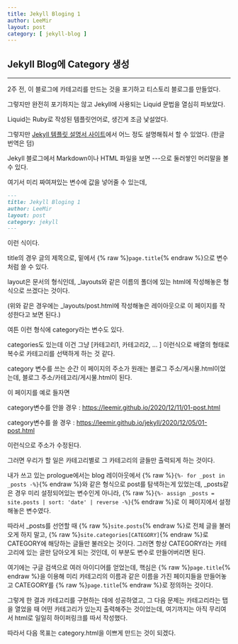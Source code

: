 ```yaml
---
title: Jekyll Bloging 1
author: LeeMir
layout: post
category: [ jekyll-blog ]
---
```


## Jekyll Blog에 Category 생성

- - -

2주 전, 이 블로그에 카테고리를 만드는 것을 포기하고 티스토리 블로그를 만들었다.



그렇지만 완전히 포기하지는 않고 Jekyll에 사용되는 Liquid 문법을 열심히 파보았다.

Liquid는 Ruby로 작성된 템플릿언어로, 생긴게 조금 낯설었다.



그렇지만 [Jekyll 템플릿 설명서 사이트](https://jekyllrb-ko.github.io/)에서 어느 정도 설명해줘서 할 수 있었다. (한글 번역은 덤)



Jekyll 블로그에서 Markdown이나 HTML 파일을 보면 ---으로 둘러쌓인 머리말을 볼 수 있다.

여기서 미리 짜여져있는 변수에 값을 넣어줄 수 있는데,



```markdown
---
title: Jekyll Bloging 1
author: LeeMir
layout: post
category: jekyll
---
```

이런 식이다.

title의 경우 글의 제목으로, 밑에서 {% raw %}```page.title```{% endraw %}으로 변수처럼 쓸 수 있다.

layout은 문서의 형식인데,  _layouts와 같은 이름의 폴더에 있는 html에 작성해놓은 형식으로 쓰겠다는 것이다.

(위와 같은 경우에는 _layouts/post.html에 작성해놓은 레이아웃으로 이 페이지를 작성한다고 보면 된다.)



여튼 이런 형식에 category라는 변수도 있다.

categories도 있는데 이건 그냥 [카테고리1, 카테고리2, ... ] 이런식으로 배열의 형태로 복수로 카테고리를 선택하게 하는 것 같다.

category 변수를 쓰는 순간 이 페이지의 주소가 원래는 블로그 주소/게시물.html이었는데, 블로그 주소/카테고리/게시물.html이 된다.

이 페이지를 예로 들자면

category변수를 안쓸 경우 : https://leemir.github.io/2020/12/11/01-post.html

category변수를 쓸 경우 : https://leemir.github.io/jekyll/2020/12/05/01-post.html

이런식으로 주소가 수정된다.



그러면 우리가 할 일은 카테고리별로 그 카테고리의 글들만 출력되게 하는 것이다.

내가 쓰고 있는 prologue에서는 blog 레이아웃에서 {% raw %}```{%- for _post in _posts -%}```{% endraw %}와 같은 형식으로 post를 탐색하는게 있었는데, _posts같은 경우 미리 설정되어있는 변수인게 아니라, {% raw %}```{%- assign _posts = site.posts | sort: 'date' | reverse -%}```{% endraw %}로 이 페이지에서 설정해놓은 변수였다.



따라서 _posts를 선언할 때 {% raw %}```site.posts```{% endraw %}로 전체 글을 불러오게 하지 말고, {% raw %}```site.categories[CATEGORY]```{% endraw %}로 CATEGORY에 해당하는 글들만 불러오는 것이다. 그러면 항상 CATEGORY라는 카테고리에 있는 글만 담아오게 되는 것인데, 이 부분도 변수로 만들어버리면 된다.



여기에는 구글 검색으로 여러 아이디어를 얻었는데, 핵심은 {% raw %}```page.title```{% endraw %}을 이용해 미리 카테고리의 이름과 같은 이름을 가진 페이지들을 만들어놓고 CATEGORY를 {% raw %}```page.title```{% endraw %}로 정의하는 것이다.



그렇게 한 결과 카테고리를 구현하는 데에 성공하였고, 그 다음 문제는 카테고리라는 탭을 열었을 때 어떤 카테고리가 있는지 출력해주는 것이었는데, 여기까지는 아직 무리여서 html로 일일히 하이퍼링크를 따서 작성했다.



따라서 다음 목표는 category.html을 이쁘게 만드는 것이 되겠다.
